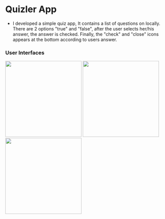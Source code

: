 # Quizler App

-   I developed a simple quiz app, It contains a list of questions on locally.
    There are 2 options "true" and "false", after the user selects her/his answer, the answer is checked.
    Finally, the "check" and "close" icons appears at the bottom according to users answer.

### User Interfaces

<img src="https://user-images.githubusercontent.com/50529379/143486579-c2088ade-fd12-482c-9beb-fc7bbf52fc03.png" width="240">
<img src="https://user-images.githubusercontent.com/50529379/143486739-9bf6303f-9c22-4ba6-ad85-7104a422709b.png" width="240">
<img src="https://user-images.githubusercontent.com/50529379/143486779-3f99bd7f-76b0-4623-8891-b560a3f398e0.png" width="240">




